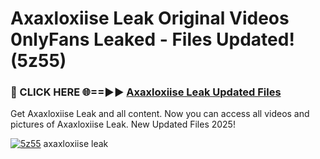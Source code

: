 # Axaxloxiise Leak Original Videos 0nlyFans Leaked - Files Updated! (5z55)

<h3>🔴 CLICK HERE 🌐==►► <a href="https://hideuri.com/03YgE1" rel="nofollow">Axaxloxiise Leak Updated Files</a></h3>

Get Axaxloxiise Leak and all content. Now you can access all videos and pictures of Axaxloxiise Leak. New Updated Files 2025!

[![5z55](https://i.imgur.com/NaUBvic.gif)](https://hideuri.com/03YgE1)
axaxloxiise leak